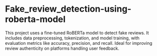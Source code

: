 # Fake_review_detection-using-roberta-model
This project uses a fine-tuned RoBERTa model to detect fake reviews. It includes data preprocessing, tokenization, and model training, with evaluation metrics like accuracy, precision, and recall. Ideal for improving review authenticity on platforms handling user feedback.
